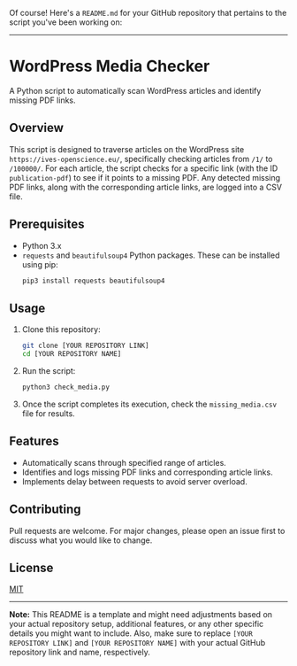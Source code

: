 Of course! Here's a `README.md` for your GitHub repository that pertains to the script you've been working on:

---

# WordPress Media Checker

A Python script to automatically scan WordPress articles and identify missing PDF links.

## Overview

This script is designed to traverse articles on the WordPress site `https://ives-openscience.eu/`, specifically checking articles from `/1/` to `/100000/`. For each article, the script checks for a specific link (with the ID `publication-pdf`) to see if it points to a missing PDF. Any detected missing PDF links, along with the corresponding article links, are logged into a CSV file.

## Prerequisites

- Python 3.x
- `requests` and `beautifulsoup4` Python packages. These can be installed using pip:
  ```bash
  pip3 install requests beautifulsoup4
  ```

## Usage

1. Clone this repository:
   ```bash
   git clone [YOUR REPOSITORY LINK]
   cd [YOUR REPOSITORY NAME]
   ```

2. Run the script:
   ```bash
   python3 check_media.py
   ```

3. Once the script completes its execution, check the `missing_media.csv` file for results.

## Features

- Automatically scans through specified range of articles.
- Identifies and logs missing PDF links and corresponding article links.
- Implements delay between requests to avoid server overload.

## Contributing

Pull requests are welcome. For major changes, please open an issue first to discuss what you would like to change.

## License

[MIT](https://choosealicense.com/licenses/mit/)

---

**Note:** This README is a template and might need adjustments based on your actual repository setup, additional features, or any other specific details you might want to include. Also, make sure to replace `[YOUR REPOSITORY LINK]` and `[YOUR REPOSITORY NAME]` with your actual GitHub repository link and name, respectively.
